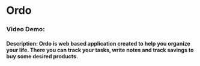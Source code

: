 # Ordo
### Video Demo: 
#### Description: Ordo is web based application created to help you organize your life. There you can track your tasks, write notes and track savings to buy some desired products.
